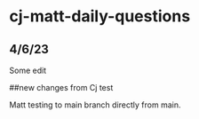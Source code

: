 # cj-matt-daily-questions

## 4/6/23

Some edit

##new changes from Cj test 

Matt testing to main branch directly from main.
